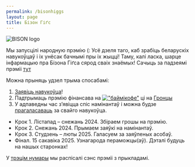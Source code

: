 ```yaml
---
permalink: /bisonhiggs
layout: page
title: Бізон Гіґс
---
```


![BISON logo](https://s3-eu-central-1.amazonaws.com/vklworld/media_attachments/files/113/627/952/009/066/305/original/fba7f4892f4db430.png)

Мы запусцілі народную прэмію (:
Усё дзеля таго, каб зрабіць беларускіх навукоўцаў і іх унёсак бачнымі пры іх жыцці! 
Таму, калі ласка, шарце інфармацыю пра Бізона Гіґса сярод сваіх знаёмых! 
Сачыць за падзеямі прэміі [тут](https://www.instagram.com/bison.higgs/)

Можна прыняць удзел трыма спосабамі:

1. [Заявіць навукоўца](https://next.falanster.info/index.php/apps/forms/s/5D43xqYorsqr2oy7WNj8LDXS)!
1. Падтрымаць прэмію фінансава на [!["баймікофе"](https://www.buymeacoffee.com/assets/img/custom_images/orange_img.png)](https://www.buymeacoffee.com/bisonhiggs) ці на [Гронцы](https://gronka.org/#/causes/recQ7vuz5kXUkRL41)
1. У адпаведны час з’явіцца спіс намінантаў і можна будзе [прагаласаваць](https://bizon.entrapija.me/) за свайго навукоўца.

- Крок 1. Лістапад – снежань 2024. Збіраем грошы на прэмію.
- Крок 2. Снежань 2024. Прымаем заяўкі на намінантаў.
- Крок 3. Студзень – люты 2025.  Галасуем за заяўленых асобаў.
- Фінал. 15 сакавіка 2025. Узнагарода пераможцы(аў). Дэталі будуць на нашых старонках!

У [трэцім нумары](https://github.com/PAMYLKA-ZIN/pamylka-number-3/raw/refs/heads/main/PAMYLKA_ZIN_3_FOR_SHARING/PAMYLKA_ZIN_3_interactive_v_4.pdf) мы распісалі сэнс прэміі з прыкладамі.



